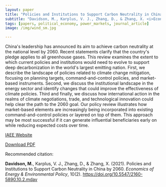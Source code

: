 ```yaml
---
layout: paper
title: "Policies and Institutions to Support Carbon Neutrality in China by 2060"
subtitle: "Davidson, M., Karplus, V. J., Zhang, D., & Zhang, X. <i>Economics of Energy & Environmental Policy</i>."
tags: [papers, political_economy, power_markets, journal_article]
image: /img/wind_sm.jpg

---
```


China's leadership has announced its aim to achieve carbon neutrality at the national level by 2060. Recent statements clarify that the country's pledge applies to all greenhouse gases. This review examines the extent to which current policies and institutions would need to evolve to support deep decarbonization in the world's largest emitting nation. First, we describe the landscape of policies related to climate change mitigation, focusing on planning targets, command-and-control policies, and market-based instruments. Second, we discuss the institutional landscape in the energy sector and identify changes that could improve the effectiveness of climate policies. Third and finally, we discuss how international action in the realms of climate negotiations, trade, and technological innovation could help clear the path to the 2060 goal. Our policy review illustrates how market-based elements are increasingly being incorporated into existing command-and-control policies or layered on top of them. This approach may be most successful if it can generate influential beneficiaries early on while reducing expected costs over time.

[IAEE Website](http://www.iaee.org/en/publications/eeeparticle.aspx?id=377)

[Download PDF](https://drive.google.com/file/d/1SeFso2cwPvChsRYhlE9h0eYJkvnFyd7V/view?usp=sharing)

Recommended citation:

**Davidson, M.**, Karplus, V. J., Zhang, D., & Zhang, X. (2021). Policies and Institutions to Support Carbon Neutrality in China by 2060. _Economics of Energy & Environmental Policy_, 10(2). https://doi.org/10.5547/2160-5890.10.2.mdav



